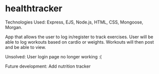 # healthtracker

Technologies Used:
Express, EJS, Node.js, HTML, CSS, Mongoose, Morgan.

App that allows the user to log in/register to track exercises. User will be able to log workouts based on cardio or weights. Workouts will then post and be able to view. 

Unsolved:
User login page no longer working :(

Future development: Add nutrition tracker
